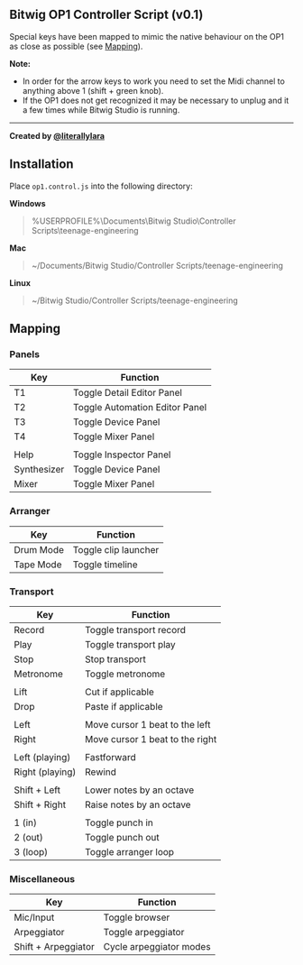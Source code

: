 Bitwig OP1 Controller Script (v0.1)
-----------------------------------

Special keys have been mapped to mimic the native behaviour on the OP1 as close as possible (see [Mapping](#mapping)).

**Note:**

- In order for the arrow keys to work you need to set the Midi channel to anything above 1 (shift + green knob).
- If the OP1 does not get recognized it may be necessary to unplug and it a few times while Bitwig Studio is running.

---

**Created by [@literallylara](https://twitter.com/literallylara)**

## Installation

Place `op1.control.js` into the following directory:

**Windows**  
> %USERPROFILE%\Documents\Bitwig Studio\Controller Scripts\teenage-engineering

**Mac**  
> ~/Documents/Bitwig Studio/Controller Scripts/teenage-engineering

**Linux**  
> ~/Bitwig Studio/Controller Scripts/teenage-engineering

## Mapping

### Panels
Key | Function
--- | --------
T1 | Toggle Detail Editor Panel
T2 | Toggle Automation Editor Panel
T3 | Toggle Device Panel
T4 | Toggle Mixer Panel
| | |
Help | Toggle Inspector Panel
Synthesizer | Toggle Device Panel
Mixer | Toggle Mixer Panel

### Arranger
Key | Function
--- | --------
Drum Mode | Toggle clip launcher
Tape Mode | Toggle timeline

### Transport
Key | Function
--- | --------
Record | Toggle transport record
Play | Toggle transport play
Stop | Stop transport
Metronome | Toggle metronome
| | |
Lift | Cut if applicable
Drop | Paste if applicable
| | |
Left | Move cursor 1 beat to the left
Right | Move cursor 1 beat to the right
| | |
Left (playing) | Fastforward
Right (playing) | Rewind
| | |
Shift + Left | Lower notes by an octave
Shift + Right | Raise notes by an octave
| | |
1 (in) | Toggle punch in
2 (out) | Toggle punch out
3 (loop) | Toggle arranger loop

### Miscellaneous

Key | Function
--- | --------
Mic/Input | Toggle browser
Arpeggiator | Toggle arpeggiator
Shift + Arpeggiator | Cycle arpeggiator modes
